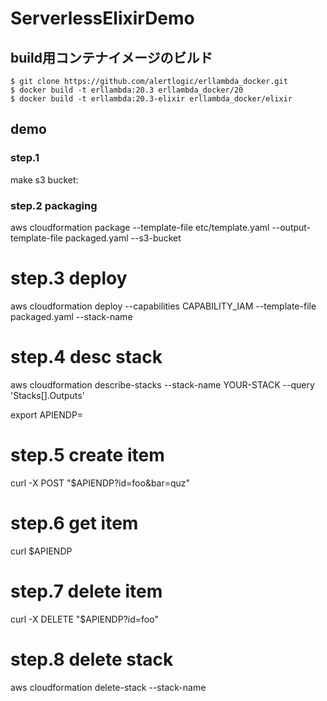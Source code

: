 # ServerlessElixirDemo

## build用コンテナイメージのビルド

```
$ git clone https://github.com/alertlogic/erllambda_docker.git
$ docker build -t erllambda:20.3 erllambda_docker/20
$ docker build -t erllambda:20.3-elixir erllambda_docker/elixir
```

## demo

### step.1
make s3 bucket: <YOUR-BUCKET>

### step.2 packaging
aws cloudformation package --template-file etc/template.yaml --output-template-file packaged.yaml --s3-bucket <YOUR-BUCKET>

# step.3 deploy
aws cloudformation deploy --capabilities CAPABILITY\_IAM --template-file packaged.yaml --stack-name <YOUR-STACK>

# step.4 desc stack
aws cloudformation describe-stacks --stack-name YOUR-STACK --query 'Stacks[].Outputs'

export APIENDP=<SET-YOUR-ENDPOINT>

# step.5 create item
curl -X POST "$APIENDP?id=foo&bar=quz"

# step.6 get item
curl $APIENDP

# step.7 delete item
curl -X DELETE "$APIENDP?id=foo"

# step.8 delete stack
aws cloudformation delete-stack --stack-name <YOUR-STACK>
